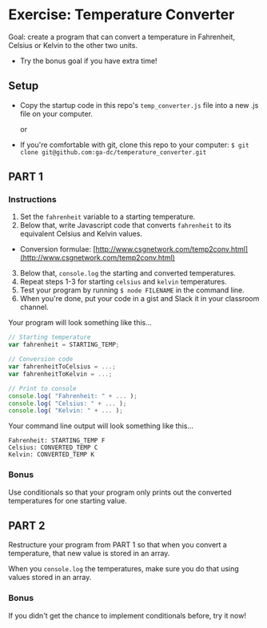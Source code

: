 # Exercise: Temperature Converter

Goal: create a program that can convert a temperature in Fahrenheit, Celsius or Kelvin to the other two units.
- Try the bonus goal if you have extra time!

## Setup

- Copy the startup code in this repo's `temp_converter.js` file into a new .js file on your computer.  

  or  
- If you're comfortable with git, clone this repo to your computer: `$ git clone git@github.com:ga-dc/temperature_converter.git`

## PART 1

### Instructions

1. Set the `fahrenheit` variable to a starting temperature.
2. Below that, write Javascript code that converts `fahrenheit` to its equivalent Celsius and Kelvin values.
  - Conversion formulae: [http://www.csgnetwork.com/temp2conv.html](http://www.csgnetwork.com/temp2conv.html)
3. Below that, `console.log` the starting and converted temperatures.
4. Repeat steps 1-3 for starting `celsius` and `kelvin` temperatures.
5. Test your program by running `$ node FILENAME` in the command line.
6. When you're done, put your code in a gist and Slack it in your classroom channel.

Your program will look something like this...

  ```javascript
  // Starting temperature
  var fahrenheit = STARTING_TEMP;

  // Conversion code
  var fahrenheitToCelsius = ...;
  var fahrenheitToKelvin = ...;

  // Print to console
  console.log( "Fahrenheit: " + ... );
  console.log( "Celsius: " + ... );
  console.log( "Kelvin: " + ... );
  ```

Your command line output will look something like this...

  ```
  Fahrenheit: STARTING_TEMP F
  Celsius: CONVERTED_TEMP C
  Kelvin: CONVERTED_TEMP K
  ```

### Bonus

Use conditionals so that your program only prints out the converted temperatures for one starting value.

## PART 2

Restructure your program from PART 1 so that when you convert a temperature, that new value is stored in an array.  

When you `console.log` the temperatures, make sure you do that using values stored in an array.

### Bonus

If you didn't get the chance to implement conditionals before, try it now!
